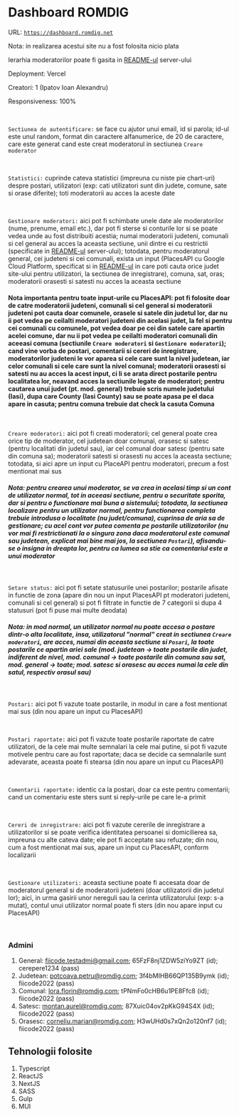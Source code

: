 # Dashboard ROMDIG

URL: [`https://dashboard.romdig.net`](https://dashboard.romdig.net)

Nota: in realizarea acestui site nu a fost folosita nicio plata

Ierarhia moderatorilor poate fi gasita in [README-ul](https://github.com/iialexandru/ROMDIG---BE/blob/master/README.md) server-ului

Deployment: Vercel

Creatori: 1 (Ipatov Ioan Alexandru)

Responsiveness: 100%

&nbsp;
&nbsp;

`Sectiunea de autentificare:` se face cu ajutor unui email, id si parola; id-ul este unul random, format din caractere alfanumerice, de 20 de caractere, care este generat cand este creat moderatorul in sectiunea `Creare moderator`

&nbsp;
&nbsp;

`Statistici:` cuprinde cateva statistici (impreuna cu niste pie chart-uri) despre postari, utilizatori (exp: cati utilizatori sunt din judete, comune, sate si orase diferite); toti moderatorii au acces la aceste date


&nbsp;
&nbsp;

`Gestionare moderatori:` aici pot fi schimbate unele date ale moderatorilor (nume, prenume, email etc.), dar pot fi sterse si conturile lor si se poate vedea unde au fost distribuiti acestia; numai moderatorii judeteni, comunali si cel general au acces la aceasta sectiune, unii dintre ei cu restrictii (specificate in [README-ul](https://github.com/iialexandru/ROMDIG---BE/tree/master#readme) server-ului); totodata, pentru moderatorul general, cei judeteni si cei comunali, exista un input (PlacesAPI cu Google Cloud Platform, specificat si in [README-ul](https://github.com/iialexandru/ROMDIG---FE#readme) in care poti cauta orice judet site-ului pentru utilizatori, la sectiunea de inregistrare), comuna, sat, oras; moderatorii orasesti si satesti nu acces la aceasta sectiune

#### Nota importanta pentru toate input-urile cu PlacesAPI: pot fi folosite doar de catre moderatorii judeteni, comunali si cel general si moderatorii judeteni pot cauta doar comunele, orasele si satele din judetul lor, dar nu ii pot vedea pe ceilalti moderatori judeteni din acelasi judet, la fel si pentru cei comunali cu comunele, pot vedea doar pe cei din satele care apartin acelei comune, dar nu ii pot vedea pe ceilalti moderatori comunali din aceeasi comuna (sectiunile `Creare moderatori` si `Gestionare moderatori`); cand vine vorba de postari, comentarii si cereri de inregistrare, moderatorilor judeteni le vor aparea si cele care sunt la nivel judetean, iar celor comunali si cele care sunt la nivel comunal; moderatorii orasesti si satesti nu au acces la acest input, ci li se arata direct postarile pentru localitatea lor, neavand acces la sectiunile legate de moderatori; pentru cautarea unui judet (pt. mod. general) trebuie scris numele judetului (Iasi), dupa care County (Iasi County) sau se poate apasa pe el daca apare in casuta; pentru comuna trebuie dat check la casuta Comuna

&nbsp;
&nbsp;

`Creare moderatori:` aici pot fi creati moderatorii; cel general poate crea orice tip de moderator, cel judetean doar comunal, orasesc si satesc (pentru localitati din judetul sau), iar cel comunal doar satesc (pentru sate din comuna sa); moderatorii satesti si orasesti nu acces la aceasta sectiune; totodata, si aici apre un input cu PlaceAPI pentru moderatori, precum a fost mentionat mai sus

##### Nota: pentru crearea unui moderator, se va crea in acelasi timp si un cont de utilizator normal, tot in aceeasi sectiune, pentru o securitate sporita, dar si pentru o functionare mai buna a sistemului; totodata, la sectiunea localizare pentru un utilizator normal, pentru functionarea completa trebuie introdusa o localitate (nu judet/comuna), cuprinsa de aria sa de gestionare; cu acel cont vor putea comenta pe postarile utilizatorilor (nu vor mai fi restrictionati la o singura zona daca moderatorul este comunal sau judetean, explicat mai bine mai jos, la sectiunea `Postari`), afisandu-se o insigna in dreapta lor, pentru ca lumea sa stie ca comentariul este a unui moderator

&nbsp;
&nbsp;

`Setare status:` aici pot fi setate statusurile unei postarilor; postarile afisate in functie de zona (apare din nou un input PlacesAPI pt moderatori judeteni, comunali si cel general) si pot fi filtrate in functie de 7 categorii si dupa 4 statusuri (pot fi puse mai multe deodata)

##### Nota: in mod normal, un utilizator normal nu poate accesa o postare dintr-o alta localitate, insa, utilizatorul "normal" creat in sectiunea `Creare moderatori`, are acces, numai din aceasta sectiune si `Posari`, la toate postarile ce apartin ariei sale (mod. judetean -> toate postarile din judet, indiferent de nivel, mod. comunal -> toate postarile din comuna sau sat, mod. general -> toate; mod. satesc si orasesc au acces numai la cele din satul, respectiv orasul sau)

&nbsp;
&nbsp;

`Postari:` aici pot fi vazute toate postarile, in modul in care a fost mentionat mai sus (din nou apare un input cu PlacesAPI)

&nbsp;
&nbsp;

`Postari raportate:` aici pot fi vazute toate postarile raportate de catre utilizatori, de la cele mai multe semnalari la cele mai putine, si pot fi vazute motivele pentru care au fost raportate; daca se decide ca semnalarile sunt adevarate, aceasta poate fi stearsa (din nou apare un input cu PlacesAPI)

&nbsp;
&nbsp;

`Comentarii raportate:` identic ca la postari, doar ca este pentru comentarii; cand un comentariu este sters sunt si reply-urile pe care le-a primit

&nbsp;
&nbsp;

`Cereri de inregistrare:` aici pot fi vazute cererile de inregistrare a utilizatorilor si se poate verifica identitatea persoanei si domicilierea sa, impreuna cu alte cateva date; ele pot fi acceptate sau refuzate; din nou, cum a fost mentionat mai sus, apare un input cu PlacesAPI, conform localizarii

&nbsp;
&nbsp;

`Gestionare utilizatori:` aceasta sectiune poate fi accesata doar de moderatorul general si de moderatorii judeteni (doar utilizatorii din judetul lor); aici, in urma gasirii unor nereguli sau la cerinta utilizatorului (exp: s-a mutat), contul unui utilizator normal poate fi sters (din nou apare input cu PlacesAPI)

&nbsp;
&nbsp;

### Admini

1. General: fiicode.testadmi@gmail.com; 65FzF8nj1ZDW5ziYo9ZT (id); cerepere1234 (pass)
2. Judetean: potcoava.petru@romdig.com; 3f4bMIHB66QP135B9ymk (id); fiicode2022 (pass)
3. Comunal: lora.florin@romdig.com; tPNmFo0cHB6u1PE8Ffc8 (id); fiicode2022 (pass)
4. Satesc: montan.aurel@romdig.com; 87Xuic04ov2pKkG94S4X (id); fiicode2022 (pass)
5. Orasesc: corneliu.marian@romdig.com; H3wUHd0s7xQn2o120nf7 (id); fiicode2022 (pass)

## Tehnologii folosite
1. Typescript
2. ReactJS
3. NextJS
4. SASS
5. Gulp
6. MUI